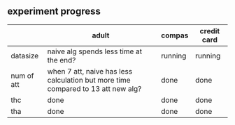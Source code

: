 ## experiment progress

|   | adult | compas | credit card |
| --- | --- | --- | --- |
| datasize | naive alg spends less time at the end?   |  running    |   running    |
| num of att | when 7 att, naive has less calculation but more time compared to 13 att new alg?   |  done  |  done  |
| thc   |  done    |   done   |   done    |
| tha    |   done   |  done     |   done    |

